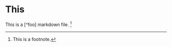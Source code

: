 # This

This is a [^foo] markdown file. [^kissa]


[^kissa]: This is a footnote.
[^marsu]: This is another footnote.